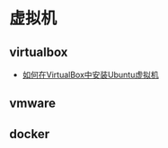 ﻿# 虚拟机

## virtualbox

- [如何在VirtualBox中安装Ubuntu虚拟机](http://www.crifan.com/virtualbox_install_ubuntu_virtual_machine)

## vmware

## docker